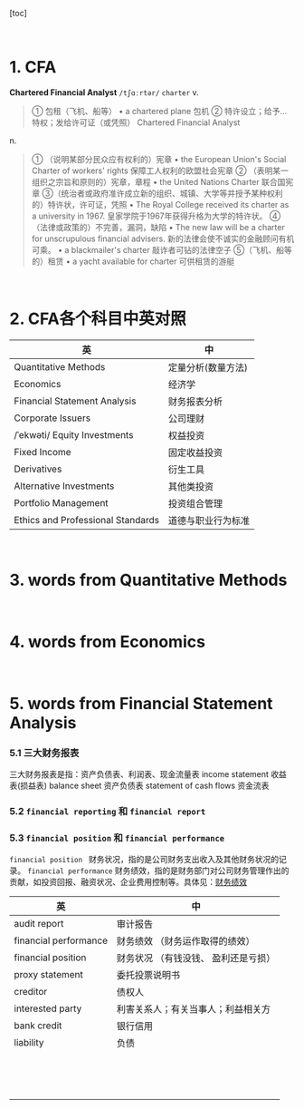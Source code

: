 [toc]



&emsp;
&emsp; 
# 1. CFA
**Chartered Financial Analyst**
`/tʃɑːrtər/`
`charter` 
v.
> ① 包租（飞机、船等）
> • a chartered plane 包机
> ② 特许设立；给予…特权；发给许可证（或凭照）
> Chartered Financial Analyst
> 
n. 
> ① （说明某部分民众应有权利的）宪章
> • the European Union's Social Charter of workers' rights 保障工人权利的欧盟社会宪章
> ② （表明某一组织之宗旨和原则的）宪章，章程
• the United Nations Charter 联合国宪章
> ③（统治者或政府准许成立新的组织、城镇、大学等并授予某种权利的）特许状，许可证，凭照
> • The Royal College received its charter as a university in 1967. 皇家学院于1967年获得升格为大学的特许状。 
> ④（法律或政策的）不完善，漏洞，缺陷
> • The new law will be a charter for unscrupulous financial advisers. 新的法律会使不诚实的金融顾问有机可乘。 
> • a blackmailer's charter 敲诈者可钻的法律空子
> ⑤（飞机、船等的）租赁
> • a yacht available for charter 可供租赁的游艇
> 





&emsp;
&emsp; 
# 2. CFA各个科目中英对照
| 英                                | 中                 |
| --------------------------------- | ------------------ |
| Quantitative Methods              | 定量分析(数量方法) |
| Economics                         | 经济学             |
| Financial Statement Analysis      | 财务报表分析       |
| Corporate Issuers                 | 公司理财           |
| /ˈekwəti/ Equity Investments      | 权益投资           |
| Fixed Income                      | 固定收益投资       |
| Derivatives                       | 衍生工具           |
| Alternative Investments           | 其他类投资         |
| Portfolio Management              | 投资组合管理       |
| Ethics and Professional Standards | 道德与职业行为标准 |






&emsp;
&emsp; 
# 3. words from Quantitative Methods






&emsp;
&emsp; 
# 4. words from Economics  






&emsp;
&emsp; 
# 5. words from Financial Statement Analysis 
### 5.1 三大财务报表
三大财务报表是指：资产负债表、利润表、现金流量表
income statement 收益表(损益表)
balance sheet 资产负债表 
statement of cash flows 资金流表

### 5.2 `financial reporting` 和 `financial report`


### 5.3 `financial position` 和 `financial performance`
`financial position ` 财务状况，指的是公司财务支出收入及其他财务状况的记录。
`financial performance` 财务绩效，指的是财务部门对公司财务管理作出的贡献，如投资回报、融资状况、企业费用控制等。具体见：[财务绩效](https://wiki.mbalib.com/wiki/%E8%B4%A2%E5%8A%A1%E7%BB%A9%E6%95%88)


| 英                    | 中                                   |
| --------------------- | ------------------------------------ |
| audit report          | 审计报告                             |
| financial performance | 财务绩效 （财务运作取得的绩效）      |
| financial position    | 财务状况 （有钱没钱、 盈利还是亏损） |
| proxy statement       | 委托投票说明书                       |
| creditor              | 债权人                               |
| interested party      | 利害关系人；有关当事人；利益相关方   |
| bank credit           | 银行信用                             |
| liability             | 负债                                 |
|                       |                                      |
|                       |                                      |
|                       |                                      |
|                       |                                      |
|                       |                                      |
|                       |                                      |
|                       |                                      |
|                       |                                      |
|                       |                                      |
|                       |                                      |
|                       |                                      |
|                       |                                      |
|                       |                                      |
|                       |                                      |